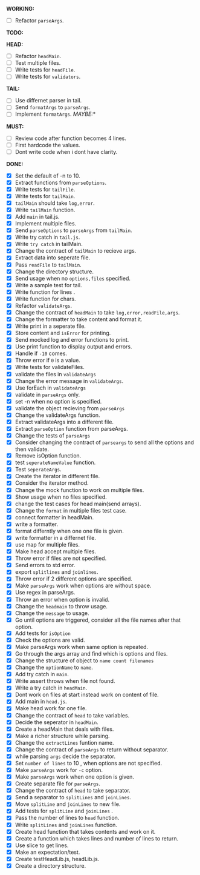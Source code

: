 **WORKING:**
- [ ] Refactor `parseArgs`.

**TODO:**

**HEAD:**
- [ ] Refactor `headMain`.
- [ ] Test multiple files.
- [ ] Write tests for `headFile`.
- [ ] Write tests for `validators`.

**TAIL:**

- [ ] Use differnet parser in tail.
- [ ] Send `formatArgs` to `parseArgs`.
- [ ] Implement `formatArgs`.
**MAYBE*:**

**MUST:**
- [ ] Review code after function becomes 4 lines.
- [ ] First hardcode the values.
- [ ] Dont write code when i dont have clarity.

**DONE:**
- [x] Set the default of -n to 10.
- [x] Extract functions from `parseOptions`.
- [x] Write tests for `tailFile`.
- [x] Write tests for `tailMain`.
- [x] `tailMain` should take `log,error`.
- [x] Write `tailMain` function.
- [x] Add `main` in tail.js.
- [x] Implement multiple files.
- [x] Send `parseOptions` to `parseArgs` from `tailMain`.
- [x] Write try catch in `tail.js`.
- [x] Write `try catch` in tailMain.
- [x] Change the contract of `tailMain` to recieve args.
- [x] Extract data into seperate file.
- [x] Pass `readFile` to `tailMain`.
- [x] Change the directory structure.
- [x] Send usage when no `options,files` specified.
- [x] Write a sample test for tail.
- [x] Write function for lines .
- [x] Write function for chars.
- [x] Refactor `validateArgs`.
- [x] Change the contract of `headMain` to take `log,error,readFile,args`.
- [x] Change the formatter to take content and format it.
- [x] Write print in a seperate file.
- [x] Store content and `isError` for printing.
- [x] Send mocked log and error functions to print.
- [x] Use print function to display output and errors.
- [x] Handle if `-10` comes.
- [x] Throw error if `0` is a value.
- [x] Write tests for validateFiles.
- [x] validate the files in `validateArgs`
- [x] Change the error message in `validateArgs`.
- [x] Use forEach in `validateArgs`
- [x] validate in `parseArgs` only.
- [x] set -n when no option is specified.
- [x] validate the object recieving from `parseArgs`
- [x] Change the validateArgs function.
- [x] Extract validateArgs into a different file.
- [x] Extract `parseOption` function from parseArgs.
- [x] Change the tests of `parseArgs`
- [x] Consider changing the contract of `parseargs` to send all the options and then validate.
- [x] Remove isOption function.
- [x] test `seperateNameValue` function.
- [x] Test `seperateArgs`.
- [x] Create the iterator in different file.
- [x] Consider the iterator method.
- [x] Change the mock function to work on multiple files.
- [x] Show usage when no files specified.
- [x] change the test cases for head main(send arrays).
- [x] Change the `format` in multiple files test case.
- [x] connect formatter in headMain.
- [x] write a formatter.
- [x] format differntly when one one file is given.
- [x] write formatter in a differnet file.
- [x] use map for multiple files.
- [x] Make head accept multiple files.
- [x] Throw error if files are not specified.
- [x] Send errors to std error.
- [x] export `splitlines` and `joinlines`.
- [x] Throw error if 2 different options are specified.
- [x] Make `parseArgs` work when options are without space.
- [x] Use regex in parseArgs.
- [x] Throw an error when option is invalid.
- [x] Change the `headmain` to throw usage.
- [x] Change the `message` to usage.
- [x] Go until options are triggered, consider all the file names after that option.
- [x] Add tests for `isOption`
- [x] Check the options are valid.
- [x] Make parseArgs work when same option is repeated.
- [x] Go through the args array and find which is options and files.
- [x] Change the structure of object to `name count filenames`
- [x] Change the `optionName` to `name`.
- [x] Add try catch in `main`.
- [x] Write assert throws when file not found.
- [x] Write a try catch in `headMain`.
- [x] Dont work on files at start instead work on content of file.
- [x] Add main in `head.js`.
- [x] Make head work for one file.
- [x] Change the contract of `head` to take variables.
- [x] Decide the seperator in `headMain`.
- [x] Create a headMain that deals with files.
- [x] Make a richer structure while parsing.
- [x] Change the `extractLines` funtion name.
- [x] Change the contract of `parseArgs` to return without separator.
- [x] while parsing `args` decide the separator.
- [x] Set `number of lines` to 10 , when options are not specified.
- [x] Make `parseArgs` work for `-c` option.
- [x] Make `parseArgs` work when one option is given.
- [x] Create separate file for `parseArgs`.
- [x] Change the contract of `head` to take separator.
- [x] Send a separator to `splitLines` and `joinLines`.
- [x] Move `splitLine` and `joinLines` to new file.
- [x] Add tests for `splitLine` and `joinLines` .
- [x] Pass the number of lines to `head` function.
- [x] Write  `splitLines` and `joinLines` function.
- [x] Create head function that takes contents and work on it.
- [x] Create a function which takes lines and number of lines to return.
- [x] Use slice to get lines.
- [x] Make an expectation/test.
- [x] Create  testHeadLib.js, headLib.js.
- [x] Create a directory structure.
